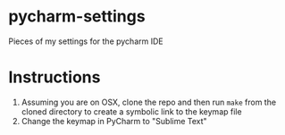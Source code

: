 # pycharm-settings
Pieces of my settings for the pycharm IDE

# Instructions 
1. Assuming you are on OSX, clone the repo and then run `make` from the cloned directory to create a symbolic link to the keymap file
2. Change the keymap in PyCharm to "Sublime Text"
